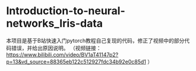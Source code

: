 # Introduction-to-neural-networks_Iris-data
本项目是基于B站快速入门pytorch教程自己复现的代码，修正了视频中的部分代码错误，并给出原因说明。
（视频链接：https://www.bilibili.com/video/BV1aT41147p2?p=13&vd_source=88365eb122c512927fdc34b92e0c85d1 ）
